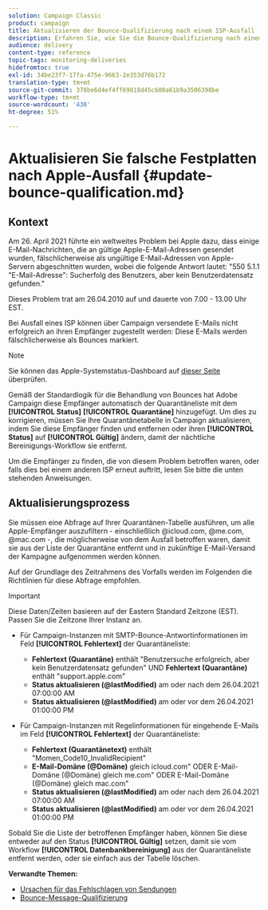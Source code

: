 ```yaml
---
solution: Campaign Classic
product: campaign
title: Aktualisieren der Bounce-Qualifizierung nach einem ISP-Ausfall
description: Erfahren Sie, wie Sie die Bounce-Qualifizierung nach einem ISP-Ausfall aktualisieren.
audience: delivery
content-type: reference
topic-tags: monitoring-deliveries
hidefromtoc: true
exl-id: 34be23f7-17fa-475e-9663-2e353d76b172
translation-type: tm+mt
source-git-commit: 378be6d4ef4ff69818d45c608a61b9a3506398be
workflow-type: tm+mt
source-wordcount: '438'
ht-degree: 51%

---
```


# Aktualisieren Sie falsche Festplatten nach Apple-Ausfall {#update-bounce-qualification.md}

## Kontext

Am 26. April 2021 führte ein weltweites Problem bei Apple dazu, dass einige E-Mail-Nachrichten, die an gültige Apple-E-Mail-Adressen gesendet wurden, fälschlicherweise als ungültige E-Mail-Adressen von Apple-Servern abgeschnitten wurden, wobei die folgende Antwort lautet:  &quot;550 5.1.1 &quot;E-Mail-Adresse&quot;: Sucherfolg des Benutzers, aber kein Benutzerdatensatz gefunden.&quot;

Dieses Problem trat am 26.04.2010 auf und dauerte von 7.00 - 13.00 Uhr EST.

Bei Ausfall eines ISP können über Campaign versendete E-Mails nicht erfolgreich an ihren Empfänger zugestellt werden: Diese E-Mails werden fälschlicherweise als Bounces markiert.

>[!NOTE]
>
>Sie können das Apple-Systemstatus-Dashboard auf [dieser Seite](https://www.apple.com/support/systemstatus/) überprüfen.

Gemäß der Standardlogik für die Behandlung von Bounces hat Adobe Campaign diese Empfänger automatisch der Quarantäneliste mit dem **[!UICONTROL Status]** **[!UICONTROL Quarantäne]** hinzugefügt. Um dies zu korrigieren, müssen Sie Ihre Quarantänetabelle in Campaign aktualisieren, indem Sie diese Empfänger finden und entfernen oder ihren **[!UICONTROL Status]** auf **[!UICONTROL Gültig]** ändern, damit der nächtliche Bereinigungs-Workflow sie entfernt.

Um die Empfänger zu finden, die von diesem Problem betroffen waren, oder falls dies bei einem anderen ISP erneut auftritt, lesen Sie bitte die unten stehenden Anweisungen.

## Aktualisierungsprozess

Sie müssen eine Abfrage auf Ihrer Quarantänen-Tabelle ausführen, um alle Apple-Empfänger auszufiltern - einschließlich @icloud.com, @me.com, @mac.com -, die möglicherweise von dem Ausfall betroffen waren, damit sie aus der Liste der Quarantäne entfernt und in zukünftige E-Mail-Versand der Kampagne aufgenommen werden können.

Auf der Grundlage des Zeitrahmens des Vorfalls werden im Folgenden die Richtlinien für diese Abfrage empfohlen.

>[!IMPORTANT]
>
>Diese Daten/Zeiten basieren auf der Eastern Standard Zeitzone (EST). Passen Sie die Zeitzone Ihrer Instanz an.

* Für Campaign-Instanzen mit SMTP-Bounce-Antwortinformationen im Feld **[!UICONTROL Fehlertext]** der Quarantäneliste:

   * **Fehlertext (Quarantäne)** enthält &quot;Benutzersuche erfolgreich, aber kein Benutzerdatensatz gefunden&quot; UND  **Fehlertext (Quarantäne)** enthält &quot;support.apple.com&quot;
   * **Status aktualisieren (@lastModified)** am oder nach dem 26.04.2021 07:00:00 AM
   * **Status aktualisieren (@lastModified)** am oder vor dem 26.04.2021 01:00:00 PM

* Für Campaign-Instanzen mit Regelinformationen für eingehende E-Mails im Feld **[!UICONTROL Fehlertext]** der Quarantäneliste:

   * **Fehlertext (Quarantänetext)** enthält &quot;Momen_Code10_InvalidRecipient&quot;
   * **E-Mail-Domäne (@Domäne)**  gleich icloud.com&quot; ODER E-Mail-Domäne (@Domäne) gleich me.com&quot; ODER E-Mail-Domäne (@Domäne) gleich mac.com&quot;
   * **Status aktualisieren (@lastModified)** am oder nach dem 26.04.2021 07:00:00 AM
   * **Status aktualisieren (@lastModified)** am oder vor dem 26.04.2021 01:00:00 PM

Sobald Sie die Liste der betroffenen Empfänger haben, können Sie diese entweder auf den Status **[!UICONTROL Gültig]** setzen, damit sie vom Workflow **[!UICONTROL Datenbankbereinigung]** aus der Quarantäneliste entfernt werden, oder sie einfach aus der Tabelle löschen.

**Verwandte Themen:**
* [Ursachen für das Fehlschlagen von Sendungen](../../delivery/using/understanding-delivery-failures.md)
* [Bounce-Message-Qualifizierung](../../delivery/using/understanding-delivery-failures.md#bounce-mail-qualification)
